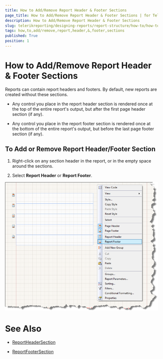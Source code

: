 ```yaml
---
title: How to Add/Remove Report Header & Footer Sections
page_title: How to Add/Remove Report Header & Footer Sections | for Telerik Reporting Documentation
description: How to Add/Remove Report Header & Footer Sections
slug: telerikreporting/designing-reports/report-structure/how-to/how-to-add-remove-report-header-&-footer-sections
tags: how,to,add/remove,report,header,&,footer,sections
published: True
position: 1
---
```


# How to Add/Remove Report Header & Footer Sections



Reports can contain report headers and footers. By default, new reports are created without these sections.

* Any control you place in the report header section is rendered once at the top of the entire report's output, but after the first page header section (if any).

* Any control you place in the report footer section is rendered once at the bottom of the entire report's output, but before the last page footer section (if any).

## To Add or Remove Report Header/Footer Section

1. Right-click on any section header in the report, or in the empty space around the sections.

1. Select __Report Header__  or __Report Footer__.

  

  ![](images/ReportDesign006.png)

# See Also
 

* [ReportHeaderSection](/reporting/api/Telerik.Reporting.ReportHeaderSection)  

* [ReportFooterSection](/reporting/api/Telerik.Reporting.ReportFooterSection)

